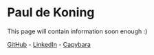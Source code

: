 # Paul de Koning

This page will contain information soon enough :)

[GitHub](https://github.com/PauldeKoning) - [LinkedIn](https://www.linkedin.com/in/paul-de-koning-b9b68415b/) - [Capybara](/image.jpg)